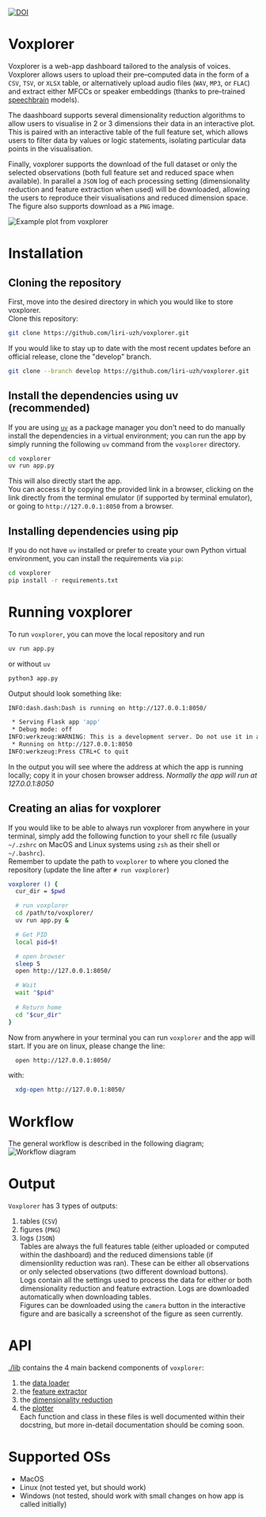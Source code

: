 [![DOI](https://zenodo.org/badge/DOI/10.5281/zenodo.16103648.svg)](https://doi.org/10.5281/zenodo.16103648)
# Voxplorer
Voxplorer is a web-app dashboard tailored to the analysis of voices.  
Voxplorer allows users to upload their pre–computed data in the form of 
a `CSV`, `TSV`, or `XLSX` table, or alternatively upload audio files (`WAV`, `MP3`, or `FLAC`) 
and extract either MFCCs or speaker embeddings (thanks to pre–trained 
[speechbrain](https://huggingface.co/speechbrain) models). 
  
The daashboard supports several dimensionality reduction algorithms to allow 
users to visualise in 2 or 3 dimensions their data in an interactive plot.  
This is paired with an interactive table of the full feature set, which allows 
users to filter data by values or logic statements, isolating particular data points 
in the visualisation. 
  
Finally, voxplorer supports the download of the full dataset or only the selected 
observations (both full feature set and reduced space when available). 
In parallel a `JSON` log of each processing setting (dimensionality reduction and 
feature extraction when used) will be downloaded, allowing the users to reproduce 
their visualisations and reduced dimension space. 
The figure also supports download as a `PNG` image.  
  
![Example plot from voxplorer](./images/newplot.png)

# Installation
## Cloning the repository
First, move into the desired directory in which you would like 
to store voxplorer.  
Clone this repository:
```sh
git clone https://github.com/liri-uzh/voxplorer.git
```

If you would like to stay up to date with the most recent updates before an 
official release, clone the "develop" branch.
```sh
git clone --branch develop https://github.com/liri-uzh/voxplorer.git
```

## Install the dependencies using uv (recommended)
If you are using [`uv`](https://docs.astral.sh/uv/) as a package manager you don't need to do manually install the 
dependencies in a virtual environment; you can run the app by simply running the 
following `uv` command from the `voxplorer` directory.
```sh
cd voxplorer
uv run app.py
```

This will also directly start the app.  
You can access it by copying the provided link in a browser, clicking on the 
link directly from the terminal emulator (if supported by terminal emulator), 
or going to `http://127.0.0.1:8050` from a browser.

## Installing dependencies using pip
If you do not have `uv` installed or prefer to create your own Python virtual environment, 
you can install the requirements via `pip`:
```sh
cd voxplorer
pip install -r requirements.txt
```

# Running voxplorer
To run `voxplorer`, you can move the local repository and run
```sh
uv run app.py
```
or without `uv`
```sh
python3 app.py
```

Output should look something like:
```sh
INFO:dash.dash:Dash is running on http://127.0.0.1:8050/

 * Serving Flask app 'app'
 * Debug mode: off
INFO:werkzeug:WARNING: This is a development server. Do not use it in a production deployment. Use a production WSGI server instead.
 * Running on http://127.0.0.1:8050
INFO:werkzeug:Press CTRL+C to quit
```
In the output you will see where the address at which the app is running locally; 
copy it in your chosen browser address. 
*Normally the app will run at 127.0.0.1:8050*

## Creating an alias for voxplorer 
If you would like to be able to always run voxplorer from anywhere 
in your terminal, simply add the following function to your shell rc file (usually 
`~/.zshrc` on MacOS and Linux systems using `zsh` as their shell or `~/.bashrc`).  
Remember to update the path to `voxplorer` to where you cloned the repository (update the line after `# run voxplorer`)
```sh
voxplorer () {
  cur_dir = $pwd

  # run voxplorer
  cd /path/to/voxplorer/
  uv run app.py &

  # Get PID
  local pid=$!

  # open browser
  sleep 5
  open http://127.0.0.1:8050/

  # Wait
  wait "$pid"
  
  # Return home
  cd "$cur_dir"
}
```
Now from anywhere in your terminal you can run `voxplorer` and the app will start.
If you are on linux, please change the line:
```sh
  open http://127.0.0.1:8050/
```
with:
```sh
  xdg-open http://127.0.0.1:8050/
```


# Workflow
The general workflow is described in the following diagram; 
![Workflow diagram](./images/block_diagram.png)

# Output
`Voxplorer` has 3 types of outputs:
1. tables (`CSV`)
2. figures (`PNG`)
3. logs (`JSON`)  
Tables are always the full features table (either uploaded or computed within the 
dashboard) and the reduced dimensions table (if dimensionlity reduction was ran). 
These can be either all observations or only selected observations (two different 
download buttons).  
Logs contain all the settings used to process the data for either or both 
dimensionality reduction and feature extraction. Logs are downloaded automatically 
when downloading tables.  
Figures can be downloaded using the `camera` button in the interactive figure and 
are basically a screenshot of the figure as seen currently. 

# API
[./lib](./lib/) contains the 4 main backend components of `voxplorer`:
1. the [data loader](./lib/data_loader.py)
2. the [feature extractor](./lib/feature_extraction.py)
3. the [dimensionality reduction](./lib/dimensionality_reduction.py)
4. the [plotter](./lib/plotting.py)  
Each function and class in these files is well documented within their docstring, 
but more in-detail documentation should be coming soon.

# Supported OSs
- MacOS
- Linux (not tested yet, but should work)
- Windows (not tested, should work with small changes on how app is called initially)
